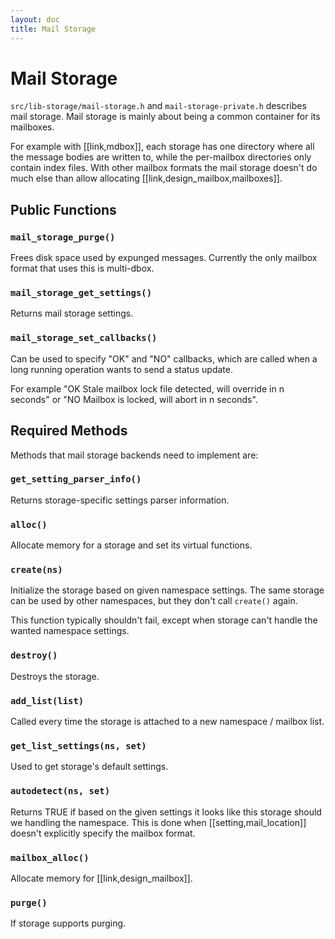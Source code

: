 ```yaml
---
layout: doc
title: Mail Storage
---
```


# Mail Storage

`src/lib-storage/mail-storage.h` and `mail-storage-private.h`
describes mail storage. Mail storage is mainly about being a common
container for its mailboxes.

For example with [[link,mdbox]], each storage has one directory where all the
message bodies are written to, while the per-mailbox directories only
contain index files. With other mailbox formats the mail storage doesn't
do much else than allow allocating [[link,design_mailbox,mailboxes]].

## Public Functions

### `mail_storage_purge()`

Frees disk space used by expunged messages.
Currently the only mailbox format that uses this is multi-dbox.

### `mail_storage_get_settings()`

Returns mail storage settings.

### `mail_storage_set_callbacks()`

Can be used to specify "OK" and "NO" callbacks, which are called when a
long running operation wants to send a status update.

For example "OK Stale mailbox lock file detected, will override in n
seconds" or "NO Mailbox is locked, will abort in n seconds".

## Required Methods

Methods that mail storage backends need to implement are:

### `get_setting_parser_info()`

Returns storage-specific settings parser information.

### `alloc()`

Allocate memory for a storage and set its virtual functions.

### `create(ns)`

Initialize the storage based on given namespace settings. The same storage
can be used by other namespaces, but they don't call `create()` again.

This function typically shouldn't fail, except when storage can't handle
the wanted namespace settings.

### `destroy()`

Destroys the storage.

### `add_list(list)`

Called every time the storage is attached to a new namespace / mailbox list.

### `get_list_settings(ns, set)`

Used to get storage's default settings.

### `autodetect(ns, set)`

Returns TRUE if based on the given settings it looks like this storage
should we handling the namespace. This is done when [[setting,mail_location]]
doesn't explicitly specify the mailbox format.

### `mailbox_alloc()`

Allocate memory for [[link,design_mailbox]].

### `purge()`

If storage supports purging.
